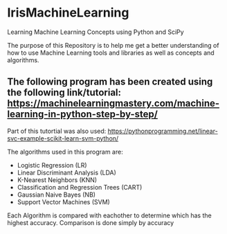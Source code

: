 # IrisMachineLearning
Learning Machine Learning Concepts using Python and SciPy

The purpose of this Repository is to help me get a better understanding of how to use Machine Learning tools and libraries as well as concepts and algorithms.

The following program has been created using the following link/tutorial:
https://machinelearningmastery.com/machine-learning-in-python-step-by-step/
--
Part of this tutortial was also used:
https://pythonprogramming.net/linear-svc-example-scikit-learn-svm-python/

The algorithms used in this program are:
* Logistic Regression (LR)
* Linear Discriminant Analysis (LDA)
* K-Nearest Neighbors (KNN)
* Classification and Regression Trees (CART)
* Gaussian Naive Bayes (NB)
* Support Vector Machines (SVM)

Each Algorithm is compared with eachother to determine which has the highest accuracy.
Comparison is done simply by accuracy
